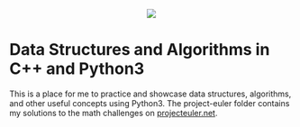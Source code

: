 <p align="center"><img src="https://external-content.duckduckgo.com/iu/?u=https%3A%2F%2Fqph.fs.quoracdn.net%2Fmain-qimg-c4bd5888bea21df127351a418a55bf51&f=1&nofb=1"></p>

Data Structures and Algorithms in C++ and Python3
=================================================
This is a place for me to practice and showcase data structures, algorithms, and other useful concepts using Python3.
The project-euler folder contains my solutions to the math challenges on <a href="https://projecteuler.net/">projecteuler.net</a>.
